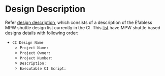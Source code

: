 # Design Description

Refer [design description](./MPW_Design_Description.md), which consists of a 
description of the Efabless MPW shuttle design list currently in 
the CI. This [list](./MPW_Design_Description.md) have MPW shuttle
based designs details with following order:

-   `CI Design Name`
    -   `Project Name:`
    -   `Project Owner:`
    -   `Project Number:` 
    -   `Description:`
    -   `Executable CI Script:`

